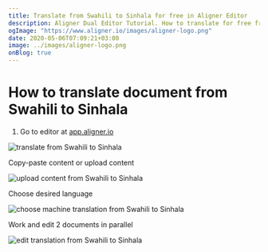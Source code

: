 ```yaml
---
title: Translate from Swahili to Sinhala for free in Aligner Editor
description: Aligner Dual Editor Tutorial. How to translate for free from Swahili to Sinhala. Aligner is multilingual document management platform. 
ogImage: "https://www.aligner.io/images/aligner-logo.png"
date: 2020-05-06T07:09:21+03:00
image: ../images/aligner-logo.png
onBlog: true
---
```


# How to translate document from Swahili to Sinhala

1. Go to editor at [app.aligner.io](https://app.aligner.io "Aligner App web page")

![translate from Swahili to Sinhala](../aligner-blank-editor.png "translate from Swahili to Sinhala")

Copy-paste content or upload content

![upload content from Swahili to Sinhala](../aligner-uploaded-document.png "upload content from Swahili to Sinhala")

Choose desired language

![choose machine translation from Swahili to Sinhala](../aligner-language-dropdown.png "choose machine translation from Swahili to Sinhala")

Work and edit 2 documents in parallel

![edit translation from Swahili to Sinhala](../aligner-double-sitded-editor.png "edit translation from Swahili to Sinhala")

